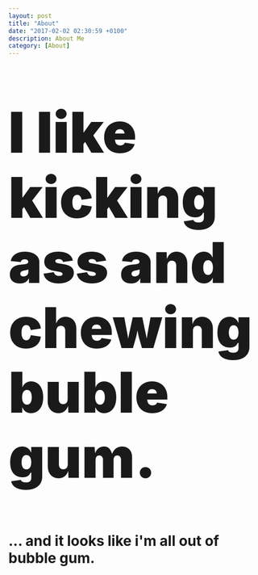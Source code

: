 ```yaml
---
layout: post
title: "About"
date: "2017-02-02 02:30:59 +0100"
description: About Me
category: [About]
---
```

<div style="margin-top: 6em; margin-bottom: 6em;"><span style="font-size: 8em; font-weight: 900; line-height: 1.15em;">I like kicking ass and chewing buble gum.</span></div>

# ... and it looks like i'm all out of bubble gum.
